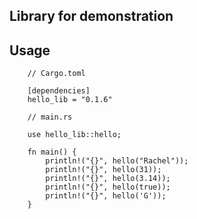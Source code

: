 ## Library for demonstration

## Usage

```
    // Cargo.toml

    [dependencies]
    hello_lib = "0.1.6"
```

```
    // main.rs

    use hello_lib::hello;

    fn main() {
        println!("{}", hello("Rachel"));
        println!("{}", hello(31));
        println!("{}", hello(3.14));
        println!("{}", hello(true));
        println!("{}", hello('G'));
    }

```